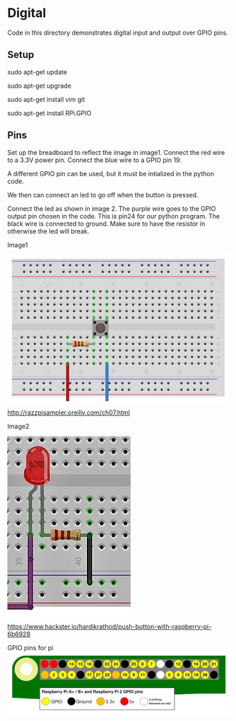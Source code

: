 # Digital

Code in this directory demonstrates digital input and output over GPIO pins.

## Setup

sudo apt-get update

sudo apt-get upgrade

sudo apt-get install vim git

sudo apt-get install RPi.GPIO


## Pins

Set up the breadboard to reflect the image in image1.
Connect the red wire to a 3.3V power pin.
Connect the blue wire to a GPIO pin 19.

A different GPIO pin can be used, but it must be intialized in the python code.

We then can connect an led to go off when the button is pressed.

Connect the led as shown in image 2. The purple wire goes to the GPIO output pin chosen in the code. This is pin24 for our python program. The black wire is connected to ground. Make sure to have the resistor in otherwise the led will break.

Image1

![pins](img/digital_button_wiring.JPG)

http://razzpisampler.oreilly.com/ch07.html

Image2

![led](img/led.jpg)

https://www.hackster.io/hardikrathod/push-button-with-raspberry-pi-6b6928

GPIO pins for pi
![image](img/GPIO_pi_pins.jpg)


